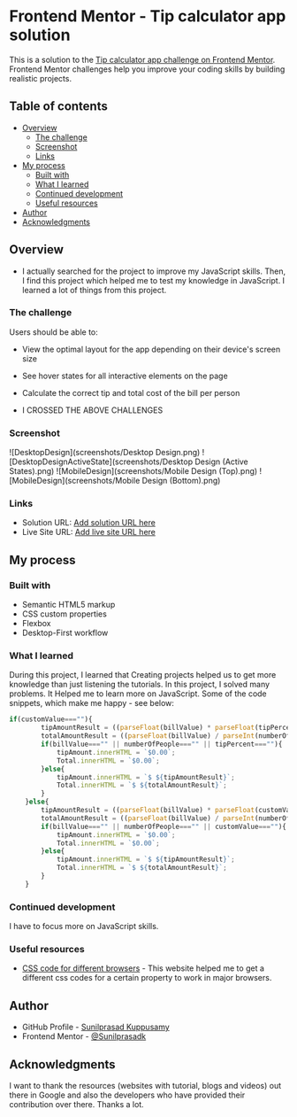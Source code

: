 # Frontend Mentor - Tip calculator app solution

This is a solution to the [Tip calculator app challenge on Frontend Mentor](https://www.frontendmentor.io/challenges/tip-calculator-app-ugJNGbJUX). Frontend Mentor challenges help you improve your coding skills by building realistic projects.

## Table of contents

- [Overview](#overview)
  - [The challenge](#the-challenge)
  - [Screenshot](#screenshot)
  - [Links](#links)
- [My process](#my-process)
  - [Built with](#built-with)
  - [What I learned](#what-i-learned)
  - [Continued development](#continued-development)
  - [Useful resources](#useful-resources)
- [Author](#author)
- [Acknowledgments](#acknowledgments)


## Overview

- I actually searched for the project to improve my JavaScript skills. Then, I find this project which helped me to test my knowledge in JavaScript. I learned a lot of things from this project.

### The challenge

Users should be able to:

- View the optimal layout for the app depending on their device's screen size
- See hover states for all interactive elements on the page
- Calculate the correct tip and total cost of the bill per person

- I CROSSED THE ABOVE CHALLENGES

### Screenshot

![DesktopDesign](screenshots/Desktop Design.png)
![DesktopDesignActiveState](screenshots/Desktop Design (Active States).png)
![MobileDesign](screenshots/Mobile Design (Top).png)
![MobileDesign](screenshots/Mobile Design (Bottom).png)

### Links

- Solution URL: [Add solution URL here](https://your-solution-url.com)
- Live Site URL: [Add live site URL here](https://your-live-site-url.com)

## My process

### Built with

- Semantic HTML5 markup
- CSS custom properties
- Flexbox
- Desktop-First workflow


### What I learned

During this project, I learned that Creating projects helped us to get more knowledge than just listening the tutorials. In this project, I solved many problems. It Helped me to learn more on JavaScript. Some of the code snippets, which make me happy - see below:

```js
if(customValue===""){
        tipAmountResult = ((parseFloat(billValue) * parseFloat(tipPercent/100)) / parseInt(numberOfPeople)).toFixed(2);
        totalAmountResult = ((parseFloat(billValue) / parseInt(numberOfPeople)) + parseFloat(tipAmountResult)).toFixed(2);
        if(billValue==="" || numberOfPeople==="" || tipPercent===""){
            tipAmount.innerHTML = `$0.00`;
            Total.innerHTML = `$0.00`;
        }else{
            tipAmount.innerHTML = `$ ${tipAmountResult}`;
            Total.innerHTML = `$ ${totalAmountResult}`;
        }
    }else{
        tipAmountResult = ((parseFloat(billValue) * parseFloat(customValue/100)) / parseInt(numberOfPeople)).toFixed(2);
        totalAmountResult = ((parseFloat(billValue) / parseInt(numberOfPeople)) + parseFloat(tipAmountResult)).toFixed(2);
        if(billValue==="" || numberOfPeople==="" || customValue===""){
            tipAmount.innerHTML = `$0.00`;
            Total.innerHTML = `$0.00`;
        }else{
            tipAmount.innerHTML = `$ ${tipAmountResult}`;
            Total.innerHTML = `$ ${totalAmountResult}`;
        }
    }
```

### Continued development

I have to focus more on JavaScript skills.


### Useful resources

- [CSS code for different browsers](https://autoprefixer.github.io/) - This website helped me to get a different css codes for a certain property to work in major browsers.


## Author

- GitHub Profile - [Sunilprasad Kuppusamy](https://github.com/Sunilprasadk/sunilprasadk.github.io)
- Frontend Mentor - [@Sunilprasadk](https://www.frontendmentor.io/profile/Sunilprasadk)


## Acknowledgments

I want to thank the resources (websites with tutorial, blogs and videos) out there in Google and also the developers who have provided their contribution over there. Thanks a lot.

